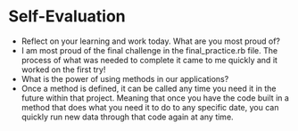 # Self-Evaluation

- Reflect on your learning and work today. What are you most proud of?
- I am most proud of the final challenge in the final_practice.rb file. The process of what was needed to complete it came to me quickly and it worked on the first try!
- What is the power of using methods in our applications?
- Once a method is defined, it can be called any time you need it in the future within that project. Meaning that once you have the code built in a method that does what you need it to do to any specific date, you can quickly run new data through that code again at any time.